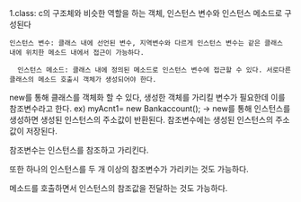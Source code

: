 1.class: c의 구조체와 비슷한 역할을 하는 객체, 인스턴스 변수와 인스턴스 메소드로 구성된다

    인스턴스 변수: 클래스 내에 선언된 변수, 지역변수와 다르게 인스턴스 변수는 같은 클래스 내에 위치한 메소드 내에서 접근이 가능하다. 

      인스턴스 메소드: 클래스 내에 정의된 메소드로 인스턴스 변수에 접근할 수 있다. 서로다른 클래스의 메소드 호출시 객체가 생성되어야 한다.

  new를 통해 클래스를 객체화 할 수 있다,  생성한 객체를 가리킬 변수가 필요한데 이를 참조변수라고 한다. ex) myAcnt1= new Bankaccount(); -> new를 통해 인스턴스를 생성하면 생성된 인스턴스의 주소값이 반환된다. 참조변수에는 생성된 인스턴스의 주소값이 저장된다.

  참조변수는 인스턴스를 참조하고 가리킨다. 

  또한 하나의 인스턴스를 두 개 이상의 참조변수가 가리키는 것도 가능하다.

  메소드를 호출하면서 인스턴스의 참조값을 전달하는 것도 가능하다. 

  
  
